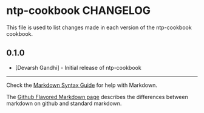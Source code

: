 ntp-cookbook CHANGELOG
======================

This file is used to list changes made in each version of the ntp-cookbook cookbook.

0.1.0
-----
- [Devarsh Gandhi] - Initial release of ntp-cookbook

- - -
Check the [Markdown Syntax Guide](http://daringfireball.net/projects/markdown/syntax) for help with Markdown.

The [Github Flavored Markdown page](http://github.github.com/github-flavored-markdown/) describes the differences between markdown on github and standard markdown.

